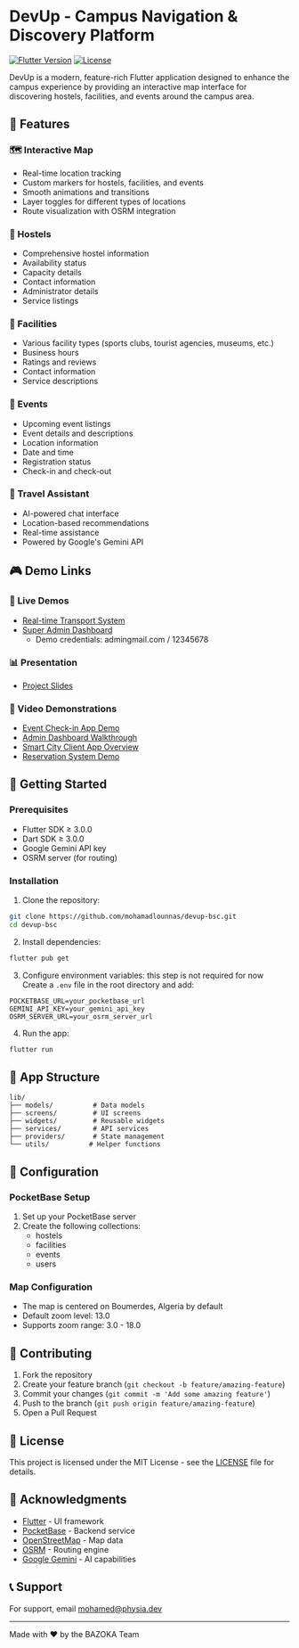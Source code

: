 # DevUp - Campus Navigation & Discovery Platform

[![Flutter Version](https://img.shields.io/badge/flutter-%3E%3D3.0.0-blue.svg)](https://flutter.dev/)
[![License](https://img.shields.io/badge/license-MIT-blue.svg)](LICENSE)

DevUp is a modern, feature-rich Flutter application designed to enhance the campus experience by providing an interactive map interface for discovering hostels, facilities, and events around the campus area.
 
## 🌟 Features

### 🗺️ Interactive Map
- Real-time location tracking
- Custom markers for hostels, facilities, and events
- Smooth animations and transitions
- Layer toggles for different types of locations
- Route visualization with OSRM integration

### 🏨 Hostels
- Comprehensive hostel information
- Availability status
- Capacity details
- Contact information
- Administrator details
- Service listings

### 🏢 Facilities
- Various facility types (sports clubs, tourist agencies, museums, etc.)
- Business hours
- Ratings and reviews
- Contact information
- Service descriptions

### 📅 Events
- Upcoming event listings
- Event details and descriptions
- Location information
- Date and time
- Registration status
- Check-in and check-out

### 💬 Travel Assistant
- AI-powered chat interface
- Location-based recommendations
- Real-time assistance
- Powered by Google's Gemini API


## 🎮 Demo Links

### 🎯 Live Demos
- [Real-time Transport System](https://transprts.cscclub.net/)
- [Super Admin Dashboard](https://app-bsc.mtdjari.com/) 
  - Demo credentials: admingmail.com / 12345678

### 📊 Presentation
- [Project Slides](https://www.canva.com/design/DAGZ6PhY77w/TFTl0wP0TjS3jyHNHgx0EQ/edit?utm_content=DAGZ6PhY77w&utm_campaign=designshare&utm_medium=link2&utm_source=sharebutton)

### 🎥 Video Demonstrations
- [Event Check-in App Demo](https://youtube.com/shorts/mEnrD6sqm8s?si=K6ngJfD3lUUx9uE9)
- [Admin Dashboard Walkthrough](https://youtu.be/M3ZfbVEqT6g)
- [Smart City Client App Overview](https://www.youtube.com/watch?v=qXjQRwkMnqE)
- [Reservation System Demo](https://www.youtube.com/watch?v=M3ZfbVEqT6g)


## 🚀 Getting Started

### Prerequisites
- Flutter SDK ≥ 3.0.0
- Dart SDK ≥ 3.0.0
- Google Gemini API key
- OSRM server (for routing)

### Installation

1. Clone the repository:
```bash
git clone https://github.com/mohamadlounnas/devup-bsc.git
cd devup-bsc
```

2. Install dependencies:
```bash
flutter pub get
```

3. Configure environment variables:
this step is not required for now
Create a `.env` file in the root directory and add:
```env
POCKETBASE_URL=your_pocketbase_url
GEMINI_API_KEY=your_gemini_api_key
OSRM_SERVER_URL=your_osrm_server_url
```

4. Run the app:
```bash
flutter run
```

## 📱 App Structure

```
lib/
├── models/          # Data models
├── screens/         # UI screens
├── widgets/         # Reusable widgets
├── services/        # API services
├── providers/       # State management
└── utils/          # Helper functions
```

## 🔧 Configuration

### PocketBase Setup
1. Set up your PocketBase server
2. Create the following collections:
   - hostels
   - facilities
   - events
   - users

### Map Configuration
- The map is centered on Boumerdes, Algeria by default
- Default zoom level: 13.0
- Supports zoom range: 3.0 - 18.0

## 🤝 Contributing

1. Fork the repository
2. Create your feature branch (`git checkout -b feature/amazing-feature`)
3. Commit your changes (`git commit -m 'Add some amazing feature'`)
4. Push to the branch (`git push origin feature/amazing-feature`)
5. Open a Pull Request

## 📄 License

This project is licensed under the MIT License - see the [LICENSE](LICENSE) file for details.

## 🙏 Acknowledgments

- [Flutter](https://flutter.dev/) - UI framework
- [PocketBase](https://pocketbase.io/) - Backend service
- [OpenStreetMap](https://www.openstreetmap.org/) - Map data
- [OSRM](http://project-osrm.org/) - Routing engine
- [Google Gemini](https://cloud.google.com/vertex-ai) - AI capabilities

## 📞 Support

For support, email mohamed@physia.dev

---
Made with ❤️ by the BAZOKA Team
